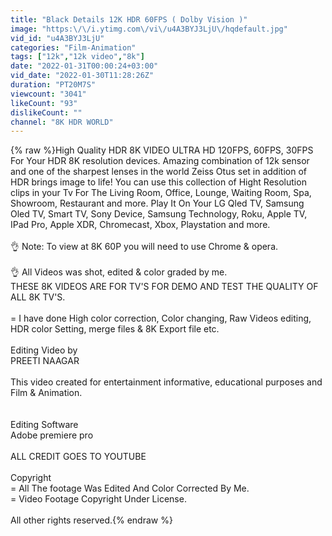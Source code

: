 ```yaml
---
title: "Black Details 12K HDR 60FPS ( Dolby Vision )"
image: "https:\/\/i.ytimg.com\/vi\/u4A3BYJ3LjU\/hqdefault.jpg"
vid_id: "u4A3BYJ3LjU"
categories: "Film-Animation"
tags: ["12k","12k video","8k"]
date: "2022-01-31T00:00:24+03:00"
vid_date: "2022-01-30T11:28:26Z"
duration: "PT20M7S"
viewcount: "3041"
likeCount: "93"
dislikeCount: ""
channel: "8K HDR WORLD"
---
```

{% raw %}High Quality HDR 8K VIDEO ULTRA HD 120FPS, 60FPS, 30FPS For Your HDR 8K resolution devices. Amazing combination of 12k sensor and one of the sharpest lenses in the world Zeiss Otus set in addition of HDR brings image to life! You can use this collection of Hight Resolution clips in your Tv For The Living Room, Office, Lounge, Waiting Room, Spa, Showroom, Restaurant and more. Play It On Your LG Qled TV, Samsung Oled TV, Smart TV, Sony Device, Samsung Technology, Roku, Apple TV, IPad Pro, Apple XDR, Chromecast, Xbox, Playstation and more.<br /><br />👌 Note: To view at 8K 60P you will need to use Chrome &amp; opera.<br /><br />👌 All Videos was shot, edited &amp; color graded by me.<br />THESE 8K VIDEOS ARE FOR TV'S FOR DEMO AND TEST THE QUALITY OF ALL 8K TV'S.<br /><br />= I have done High color correction,  Color changing, Raw Videos editing, HDR color Setting, merge files &amp; 8K Export file etc.<br /><br />Editing Video by<br />PREETI NAAGAR<br /><br />This video created for entertainment informative, educational purposes and Film &amp; Animation.<br /><br />    <br />Editing Software<br />Adobe premiere pro <br /><br />ALL CREDIT GOES TO YOUTUBE<br /><br />Copyright<br />= All The footage Was Edited And Color Corrected By Me.<br />= Video Footage Copyright Under License.<br /><br />All other rights reserved.{% endraw %}
